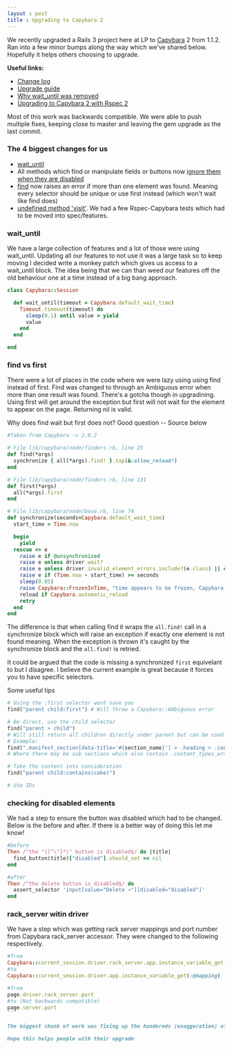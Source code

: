 ```yaml
---
layout : post
title : Upgrading to Capybara 2
---
```


We recently upgraded a Rails 3 project here at LP to [Capybara](https://github.com/jnicklas/capybara) 2 from 1.1.2.
Ran into a few minor bumps along the way which we've shared below. Hopefully it helps others choosing to upgrade.

**Useful links:**

- [Change log](https://github.com/jnicklas/capybara/blob/master/History.md)
- [Upgrade guide](http://techblog.fundinggates.com/blog/2012/08/capybara-2-0-upgrade-guide/)
- [Why wait_until was removed](http://www.elabs.se/blog/53-why-wait_until-was-removed-from-capybara)
- [Upgrading to Capybara 2 with Rspec 2](https://github.com/rspec/rspec-rails/blob/master/Capybara.md)

Most of this work was backwards compatible. We were able to push multiple fixes, keeping close to master and leaving the gem upgrade as the last commit.

### The 4 biggest changes for us

- [wait_until](https://groups.google.com/forum/?fromgroups#!topic/ruby-capybara/qQYWpQb9FzY)
- All methods which find or manipulate fields or buttons now [ignore them when they are disabled](https://github.com/jnicklas/capybara/commit/dd805d639b62a9bf12773f8e3b9df3c5e5dd8cc2)
- [find](https://github.com/jnicklas/capybara/commit/cc05b1d63b1201027da7b568a7bd0467df9f7e0a) now raises an error if more than one element was found. Meaning every selector should be unique or use first instead (which won't wait like find does)
- [undefined method 'visit'](https://github.com/rspec/rspec-rails/blob/master/Capybara.md#upgrading-to-capybara-20). We had a few Rspec-Capybara tests which had to be moved into spec/features.


### wait_until

We have a large collection of features and a lot of those were using wait_until. Updating all our features to not use it was a large task so to keep moving I decided write a monkey patch which gives us access to a wait_until block.
The idea being that we can than weed our features off the old behaviour one at a time instead of a big bang approach.

```ruby
class Capybara::Session

  def wait_until(timeout = Capybara.default_wait_time)
    Timeout.timeout(timeout) do
      sleep(0.1) until value = yield
      value
    end
  end

end
```

### find vs first

There were a lot of places in the code where we were lazy using using find instead of first. Find was changed to through an Ambiguous error when more than one result was found.
There's a gotcha though in upgradining. Using first will get around the exception but first will not wait for the element to appear on the page. Returning nil is valid.

Why does find wait but first does not? Good question -- Source below

```ruby
#Taken from Capybara -v 2.0.2

# File lib/capybara/node/finders.rb, line 25
def find(*args)
  synchronize { all(*args).find! }.tap(&:allow_reload!)
end

# File lib/capybara/node/finders.rb, line 131
def first(*args)
  all(*args).first
end

# File lib/capybara/node/base.rb, line 74
def synchronize(seconds=Capybara.default_wait_time)
  start_time = Time.now

  begin
    yield
  rescue => e
    raise e if @unsynchronized
    raise e unless driver.wait?
    raise e unless driver.invalid_element_errors.include?(e.class) || e.is_a?(Capybara::ElementNotFound)
    raise e if (Time.now - start_time) >= seconds
    sleep(0.05)
    raise Capybara::FrozenInTime, "time appears to be frozen, Capybara does not work with libraries which freeze time, consider using time travelling instead" if Time.now == start_time
    reload if Capybara.automatic_reload
    retry
  end
end

```

The difference is that when calling find it wraps the `all.find!` call in a synchronize block which will raise an exception if exactly one element is not found meaning. When the exception is thrown it's caught by the synchronize block and the `all.find!` is retried.

It could be argued that the code is missing a synchronized `first` equivelant to but I disagree. I believe the current example is great because it forces you to have specific selectors.

Some useful tips

```ruby
# Using the :first selector wont save you
find("parent child:first") # Will throw a Capybara::Ambiguous error

# Be direct, use the child selector
find("parent > child")
# Will still return all children directly under parent but can be used return the first block which may be reused.
# Example:
find(".manifest_section[data-title='#{section_name}'] > .heading > .content_types_wrapper > input.content_type_selector")
# Where there may be sub sections which also contain .content_types_wrapper input.content_type_selector

# Take the content into consideration
find("parent child:contains(cake)")

# Use IDs

```

### checking for disabled elements

We had a step to ensure the button was disabled which had to be changed. Below is the before and after. If there is a better way of doing this let me know!

```ruby
#before
Then /^the "([^\"]*)" button is disabled$/ do |title|
  find_button(title)["disabled"].should_not == nil
end

#after
Then /^the delete button is disabled$/ do
  assert_selector 'input[value="Delete →"][disabled="disabled"]'
end
```

### rack_server witin driver

We have a step which was getting rack server mappings and port number from Capybara rack_server accessor. They were changed to the following respectively.

````ruby
#from
Capybara::current_session.driver.rack_server.app.instance_variable_get(:@mapping)
#to
Capybara::current_session.driver.app.instance_variable_get(:@mapping)

#from
page.driver.rack_server.port
#to (Not backwards compatible)
page.server.port
```

The biggest chunk of work was fixing up the hundereds (exaggeration) of ambiguous errors that we were getting. Thankfully each fix was easily backported so we didn't end up with a massive change set locally or sitting on an ever aging branch.

Hope this helps people with their upgrade
